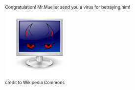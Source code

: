Congratulation! Mr.Mueller send you a virus for betraying him!    
![virus](../../../../picture/virus.png)  
credit to Wikipedia Commons  